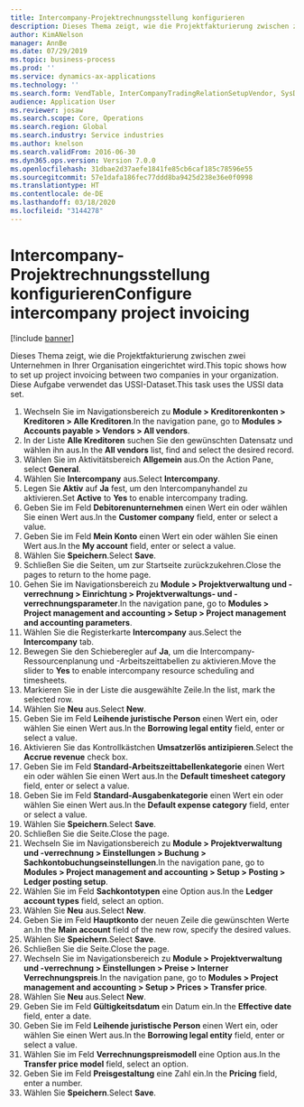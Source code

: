 ```yaml
---
title: Intercompany-Projektrechnungsstellung konfigurieren
description: Dieses Thema zeigt, wie die Projektfakturierung zwischen zwei Unternehmen in Ihrer Organisation eingerichtet wird.
author: KimANelson
manager: AnnBe
ms.date: 07/29/2019
ms.topic: business-process
ms.prod: ''
ms.service: dynamics-ax-applications
ms.technology: ''
ms.search.form: VendTable, InterCompanyTradingRelationSetupVendor, SysDataAreaSelectLookup, ProjParameters, ProjPosting, ProjTransferPrice
audience: Application User
ms.reviewer: josaw
ms.search.scope: Core, Operations
ms.search.region: Global
ms.search.industry: Service industries
ms.author: knelson
ms.search.validFrom: 2016-06-30
ms.dyn365.ops.version: Version 7.0.0
ms.openlocfilehash: 31dbae2d37aefe1841fe85cb6caf185c78596e55
ms.sourcegitcommit: 57e1dafa186fec77ddd8ba9425d238e36e0f0998
ms.translationtype: HT
ms.contentlocale: de-DE
ms.lasthandoff: 03/18/2020
ms.locfileid: "3144278"
---
```

# <a name="configure-intercompany-project-invoicing"></a><span data-ttu-id="73afb-103">Intercompany-Projektrechnungsstellung konfigurieren</span><span class="sxs-lookup"><span data-stu-id="73afb-103">Configure intercompany project invoicing</span></span>

[!include [banner](../../includes/banner.md)]

<span data-ttu-id="73afb-104">Dieses Thema zeigt, wie die Projektfakturierung zwischen zwei Unternehmen in Ihrer Organisation eingerichtet wird.</span><span class="sxs-lookup"><span data-stu-id="73afb-104">This topic shows how to set up project invoicing between two companies in your organization.</span></span> <span data-ttu-id="73afb-105">Diese Aufgabe verwendet das USSI-Dataset.</span><span class="sxs-lookup"><span data-stu-id="73afb-105">This task uses the USSI data set.</span></span>

1. <span data-ttu-id="73afb-106">Wechseln Sie im Navigationsbereich zu **Module > Kreditorenkonten > Kreditoren > Alle Kreditoren**.</span><span class="sxs-lookup"><span data-stu-id="73afb-106">In the navigation pane, go to **Modules > Accounts payable > Vendors > All vendors**.</span></span>
2. <span data-ttu-id="73afb-107">In der Liste **Alle Kreditoren** suchen Sie den gewünschten Datensatz und wählen ihn aus.</span><span class="sxs-lookup"><span data-stu-id="73afb-107">In the **All vendors** list, find and select the desired record.</span></span>
3. <span data-ttu-id="73afb-108">Wählen Sie im Aktivitätsbereich **Allgemein** aus.</span><span class="sxs-lookup"><span data-stu-id="73afb-108">On the Action Pane, select **General**.</span></span>
4. <span data-ttu-id="73afb-109">Wählen Sie **Intercompany** aus.</span><span class="sxs-lookup"><span data-stu-id="73afb-109">Select **Intercompany**.</span></span>
5. <span data-ttu-id="73afb-110">Legen Sie **Aktiv** auf **Ja** fest, um den Intercompanyhandel zu aktivieren.</span><span class="sxs-lookup"><span data-stu-id="73afb-110">Set **Active** to **Yes** to enable intercompany trading.</span></span>
6. <span data-ttu-id="73afb-111">Geben Sie im Feld **Debitorenunternehmen** einen Wert ein oder wählen Sie einen Wert aus.</span><span class="sxs-lookup"><span data-stu-id="73afb-111">In the **Customer company** field, enter or select a value.</span></span>
7. <span data-ttu-id="73afb-112">Geben Sie im Feld **Mein Konto** einen Wert ein oder wählen Sie einen Wert aus.</span><span class="sxs-lookup"><span data-stu-id="73afb-112">In the **My account** field, enter or select a value.</span></span>
8. <span data-ttu-id="73afb-113">Wählen Sie **Speichern**.</span><span class="sxs-lookup"><span data-stu-id="73afb-113">Select **Save**.</span></span>
9. <span data-ttu-id="73afb-114">Schließen Sie die Seiten, um zur Startseite zurückzukehren.</span><span class="sxs-lookup"><span data-stu-id="73afb-114">Close the pages to return to the home page.</span></span>
10. <span data-ttu-id="73afb-115">Gehen Sie im Navigationsbereich zu **Module > Projektverwaltung und -verrechnung > Einrichtung > Projektverwaltungs- und -verrechnungsparameter**.</span><span class="sxs-lookup"><span data-stu-id="73afb-115">In the navigation pane, go to **Modules > Project management and accounting > Setup > Project management and accounting parameters**.</span></span>
11. <span data-ttu-id="73afb-116">Wählen Sie die Registerkarte **Intercompany** aus.</span><span class="sxs-lookup"><span data-stu-id="73afb-116">Select the **Intercompany** tab.</span></span>
12. <span data-ttu-id="73afb-117">Bewegen Sie den Schieberegler auf **Ja**, um die Intercompany-Ressourcenplanung und -Arbeitszeittabellen zu aktivieren.</span><span class="sxs-lookup"><span data-stu-id="73afb-117">Move the slider to **Yes** to enable intercompany resource scheduling and timesheets.</span></span>
13. <span data-ttu-id="73afb-118">Markieren Sie in der Liste die ausgewählte Zeile.</span><span class="sxs-lookup"><span data-stu-id="73afb-118">In the list, mark the selected row.</span></span>
14. <span data-ttu-id="73afb-119">Wählen Sie **Neu** aus.</span><span class="sxs-lookup"><span data-stu-id="73afb-119">Select **New**.</span></span>
15. <span data-ttu-id="73afb-120">Geben Sie im Feld **Leihende juristische Person** einen Wert ein, oder wählen Sie einen Wert aus.</span><span class="sxs-lookup"><span data-stu-id="73afb-120">In the **Borrowing legal entity** field, enter or select a value.</span></span>
16. <span data-ttu-id="73afb-121">Aktivieren Sie das Kontrollkästchen **Umsatzerlös antizipieren**.</span><span class="sxs-lookup"><span data-stu-id="73afb-121">Select the **Accrue revenue** check box.</span></span>
17. <span data-ttu-id="73afb-122">Geben Sie im Feld **Standard-Arbeitszeittabellenkategorie** einen Wert ein oder wählen Sie einen Wert aus.</span><span class="sxs-lookup"><span data-stu-id="73afb-122">In the **Default timesheet category** field, enter or select a value.</span></span>
18. <span data-ttu-id="73afb-123">Geben Sie im Feld **Standard-Ausgabenkategorie** einen Wert ein oder wählen Sie einen Wert aus.</span><span class="sxs-lookup"><span data-stu-id="73afb-123">In the **Default expense category** field, enter or select a value.</span></span>
19. <span data-ttu-id="73afb-124">Wählen Sie **Speichern**.</span><span class="sxs-lookup"><span data-stu-id="73afb-124">Select **Save**.</span></span>
20. <span data-ttu-id="73afb-125">Schließen Sie die Seite.</span><span class="sxs-lookup"><span data-stu-id="73afb-125">Close the page.</span></span>
21. <span data-ttu-id="73afb-126">Wechseln Sie im Navigationsbereich zu **Module > Projektverwaltung und -verrechnung > Einstellungen > Buchung > Sachkontobuchungseinstellungen**.</span><span class="sxs-lookup"><span data-stu-id="73afb-126">In the navigation pane, go to **Modules > Project management and accounting > Setup > Posting > Ledger posting setup**.</span></span>
22. <span data-ttu-id="73afb-127">Wählen Sie im Feld **Sachkontotypen** eine Option aus.</span><span class="sxs-lookup"><span data-stu-id="73afb-127">In the **Ledger account types** field, select an option.</span></span>
23. <span data-ttu-id="73afb-128">Wählen Sie **Neu** aus.</span><span class="sxs-lookup"><span data-stu-id="73afb-128">Select **New**.</span></span>
24. <span data-ttu-id="73afb-129">Geben Sie im Feld **Hauptkonto** der neuen Zeile die gewünschten Werte an.</span><span class="sxs-lookup"><span data-stu-id="73afb-129">In the **Main account** field of the new row, specify the desired values.</span></span>
25. <span data-ttu-id="73afb-130">Wählen Sie **Speichern**.</span><span class="sxs-lookup"><span data-stu-id="73afb-130">Select **Save**.</span></span>
26. <span data-ttu-id="73afb-131">Schließen Sie die Seite.</span><span class="sxs-lookup"><span data-stu-id="73afb-131">Close the page.</span></span>
27. <span data-ttu-id="73afb-132">Wechseln Sie im Navigationsbereich zu **Module > Projektverwaltung und -verrechnung > Einstellungen > Preise > Interner Verrechnungspreis**.</span><span class="sxs-lookup"><span data-stu-id="73afb-132">In the navigation pane, go to **Modules > Project management and accounting > Setup > Prices > Transfer price**.</span></span>
28. <span data-ttu-id="73afb-133">Wählen Sie **Neu** aus.</span><span class="sxs-lookup"><span data-stu-id="73afb-133">Select **New**.</span></span>
29. <span data-ttu-id="73afb-134">Geben Sie im Feld **Gültigkeitsdatum** ein Datum ein.</span><span class="sxs-lookup"><span data-stu-id="73afb-134">In the **Effective date** field, enter a date.</span></span>
30. <span data-ttu-id="73afb-135">Geben Sie im Feld **Leihende juristische Person** einen Wert ein, oder wählen Sie einen Wert aus.</span><span class="sxs-lookup"><span data-stu-id="73afb-135">In the **Borrowing legal entity** field, enter or select a value.</span></span>
31. <span data-ttu-id="73afb-136">Wählen Sie im Feld **Verrechnungspreismodell** eine Option aus.</span><span class="sxs-lookup"><span data-stu-id="73afb-136">In the **Transfer price model** field, select an option.</span></span>
32. <span data-ttu-id="73afb-137">Geben Sie im Feld **Preisgestaltung** eine Zahl ein.</span><span class="sxs-lookup"><span data-stu-id="73afb-137">In the **Pricing** field, enter a number.</span></span>
33. <span data-ttu-id="73afb-138">Wählen Sie **Speichern**.</span><span class="sxs-lookup"><span data-stu-id="73afb-138">Select **Save**.</span></span>


